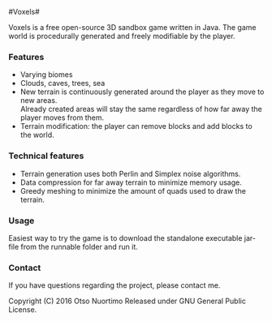 #Voxels#

Voxels is a free open-source 3D sandbox game written in Java. The game world is procedurally generated and freely modifiable by the player.

### Features ###

* Varying biomes
* Clouds, caves, trees, sea
* New terrain is continuously generated around the player as they move to new areas.  
Already created areas will stay the same regardless of how far away the player moves from them.
* Terrain modification: the player can remove blocks and add blocks to the world.

### Technical features ###

* Terrain generation uses both Perlin and Simplex noise algorithms.
* Data compression for far away terrain to minimize memory usage.
* Greedy meshing to minimize the amount of quads used to draw the terrain.

### Usage ###

Easiest way to try the game is to download the standalone executable jar-file from the runnable folder and run it.

### Contact ###

If you have questions regarding the project, please contact me.

Copyright (C) 2016 Otso Nuortimo
Released under GNU General Public License.